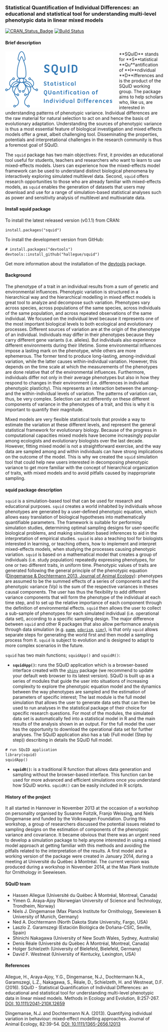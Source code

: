 ### Statistical Quantification of Individual Differences: an educational and statistical tool for understanding multi-level phenotypic data in linear mixed models

[![CRAN\_Status\_Badge](https://www.r-pkg.org/badges/version/squid)](https://cran.r-project.org/package=squid)
[![Build
Status](https://travis-ci.org/hallegue/squid.svg?branch=master)](https://travis-ci.org/hallegue/squid)

#### Brief description

<img id='logo' src='./inst/shiny-squid/www/pictures/logo_2.png' align='left' alt='SQuID' style='padding-right:20px;'>
**SQuID** stands for **S**tatistical **Qu**antification of
**I**ndividual **D**ifferences and is the product of the SQuID working
group. The package aims to help scholars who, like us, are interested in
understanding patterns of phenotypic variance. Individual differences
are the raw material for natural selection to act on and hence the basis
of evolutionary adaptation. Understanding the sources of phenotypic
variance is thus a most essential feature of biological investigation
and mixed effects models offer a great, albeit challenging tool.
Disseminating the properties, potentials and interpretational challenges
in the research community is thus a foremost goal of SQuID.

The `squid` package has two main objectives: First, it provides an
educational tool useful for students, teachers and researchers who want
to learn to use mixed-effects models. Users can experience how the
mixed-effects model framework can be used to understand distinct
biological phenomena by interactively exploring simulated multilevel
data. Second, `squid` offers research opportunities to those who are
already familiar with mixed-effects models, as `squid` enables the
generation of datasets that users may download and use for a range of
simulation-based statistical analyses such as power and sensitivity
analysis of multilevel and multivariate data.

#### Install squid package

To install the latest released version (v0.1.1) from CRAN:

    install.packages("squid")

To install the development version from GitHub:

    # install.packages("devtools")
    devtools::install_github("hallegue/squid")

Get more information about the installation of the
[devtools](https://CRAN.R-project.org/package=devtools/readme/README.html)
package.

#### Background

The phenotype of a trait in an individual results from a sum of genetic
and environmental influences. Phenotypic variation is structured in a
hierarchical way and the hierarchical modelling in mixed effect models
is great tool to analyze and decompose such variation. Phenotypes vary
across species, across populations of the same species, across
individuals of the same population, and across repeated observations of
the same individual. We focused on the individual level because it
represents one of the most important biological levels to both
ecological and evolutionary processes. Different sources of variation
are at the origin of the phenotype of an individual. Individuals may
differ in their phenotypes because they carry different gene variants
(i.e. alleles). But individuals also experience different environments
during their lifetime. Some environmental influences impose a lasting
mark on the phenotype, while others are more ephemerous. The former tend
to produce long-lasting, among-individual variation, while the latter
causes within-individual variation. However, this depends on the time
scale at which the measurements of the phenotypes are done relative that
of the environmental influences. Furthermore, individuals differ not
only in their average phenotypes but also in how they respond to changes
in their environment (i.e. differences in individual phenotypic
plasticity). This represents an interaction between the among- and the
within-individual levels of variation. The patterns of variation can,
thus, be very complex. Selection can act differently on these different
components of variance in the phenotypes of a trait, and this is why it
is important to quantify their magnitude.

Mixed models are very flexible statistical tools that provide a way to
estimate the variation at these different levels, and represent the
general statistical framework for evolutionary biology. Because of the
progress in computational capacities mixed models have become
increasingly popular among ecologists and evolutionary biologists over
the last decade. However, fitting mixed model is not a straightforward
exercise, and the way data are sampled among and within individuals can
have strong implications on the outcome of the model. This is why we
created the `squid` simulation tool that could help new users interested
in decomposing phenotypic variance to get more familiar with the concept
of hierarchical organization of traits, with mixed models and to avoid
pitfalls caused by inappropriate sampling.

#### squid package description

`squid` is a simulation-based tool that can be used for research and
educational purposes. `squid` creates a world inhabited by individuals
whose phenotypes are generated by a user-defined phenotypic equation,
which allows easy translation of biological hypotheses into
mathematically quantifiable parameters. The framework is suitable for
performing simulation studies, determining optimal sampling designs for
user-specific biological problems, and making simulation based
inferences to aid in the interpretation of empirical studies. `squid` is
also a teaching tool for biologists interested in learning, or teaching
others, how to implement and interpret mixed-effects models, when
studying the processes causing phenotypic variation. `squid` is based on
a mathematical model that creates a group of individuals (i.e. study
population) repeatedly expressing phenotypes, for one or two different
traits, in uniform time. Phenotypic values of traits are generated
following the general principle of the phenotypic equation ([Dingemanse
& Dochtermann 2013, Journal of Animal
Ecology](https://onlinelibrary.wiley.com/doi/10.1111/1365-2656.12013/abstract)):
phenotypes are assumed to be the summed effects of a series of
components and the phenotypic variance (Vp) is the sum of the respective
variances in theses causal components. The user has thus the flexibility
to add different variance components that will form the phenotype of the
individual at each time step, and to set up the relative importance of
each component through the definition of environmental effects. `squid`
then allows the user to collect a sub-sample of phenotypes for each
simulated individual (i.e. operational data set), according to a
specific sampling design. The major difference between `squid` and other
R packages that also allow performance analysis through data simulation
(e.g. [`pamm`](https://cran.r-project.org/package=pamm),
[`odprism`](https://cran.r-project.org/package=odprism),
[`simr`](https://cran.r-project.org/package=simr)), is that only `squid`
allows separate steps for generating the world first and then model a
sampling process from it. `squid` is subject to evolution and is
designed to adapt to more complex scenarios in the future.

`squid` has two main functions; `squidApp()` and `squidR()`:

-   **`squidApp()`:** runs the SQuID application which is a
    browser-based interface created with the
    [`shiny`](https://shiny.rstudio.com) package (we recommend to update
    your default web browser to its latest version). SQuID is built up
    as a series of modules that guide the user into situations of
    increasing complexity to explore the phenotypic equation model and
    the dynamics between the way phenotypes are sampled and the
    estimation of parameters of specific interest; The last module is
    the full model simulation that allows the user to generate data sets
    that can then be used to run analyses in the statistical package of
    their choice for specific research questions. For most of the
    modules, the simulated data set is automatically fed into a
    statistical model in R and the main results of the analysis shown in
    an output. For the full model the user has the opportunity to
    download the operational data set for further analyses. The SQuID
    application also has a tab (Full model (Step by step)) describing in
    details the SQuID full model.

<!-- -->

    # run SQuID application
    library(squid)
    squidApp()

-   **`squidR()`:** is a traditional R function that allows data
    generation and sampling without the browser-based interface. This
    function can be used for more advanced and efficient simulations
    once you understand how SQuID works. `squidR()` can be easily
    included in R scripts.

#### History of the project

It all started in Hannover in November 2013 at the occasion of a
workshop on personality organised by Susanne Foitzik, Franjo Weissing,
and Niels Dingemanse and funded by the Volkswagen Foundation. During
this workshop, a group of researchers discussed the potential issues
related to sampling designs on the estimation of components of the
phenotypic variance and covariance. It became obvious that there was an
urgent need to develop a simulation package to help anyone interested in
using a mixed model approach at getting familiar with this methods and
avoiding the pitfalls related to the interpretation of the results. A
first model and a working version of the package were created in January
2014, during a meeting at Université du Québec à Montréal. The current
version was produced during a workshop in November 2014, at the Max
Plank Institute for Ornithology in Seewiesen.

#### SQuID team

-   Hassen Allegue (Université du Québec À Montréal, Montreal, Canada)
-   Yimen G. Araya-Ajoy (Norwegian University of Science and Technology,
    Trondheim, Norway)
-   Niels J. Dingemanse (Max Planck Institute for Ornithology, Seewiesen
    & University of Munich, Germany)
-   Ned A. Dochtermann (North Dakota State University, Fargo, USA)
-   Laszlo Z. Garamszegi (Estación Biológica de Doñana-CSIC, Seville,
    Spain)
-   Shinichi Nakagawa (University of New South Wales, Sydney, Australia)
-   Denis Réale (Université du Québec À Montréal, Montreal, Canada)
-   Holger Schielzeth (University of Bielefeld, Bielefeld, Germany)
-   David F. Westneat (University of Kentucky, Lexington, USA)

#### References

Allegue, H., Araya-Ajoy, Y.G., Dingemanse, N.J., Dochtermann N.A.,
Garamszegi, L.Z., Nakagawa, S., Réale, D., Schielzeth, H. and Westneat,
D.F. (2016). SQuID - Statistical Quantification of Individual
Differences: an educational and statistical tool for understanding
multi-level phenotypic data in linear mixed models. Methods in Ecology
and Evolution, 8:257-267. [DOI:
10.1111/2041-210X.12659](https://doi.org/10.1111/2041-210X.12659)

Dingemanse, N.J. and Dochtermann N.A. (2013). Quantifying individual
variation in behaviour: mixed-effect modelling approaches. Journal of
Animal Ecology, 82:39-54. [DOI:
10.1111/1365-2656.12013](https://doi.org/10.1111/1365-2656.12013)
